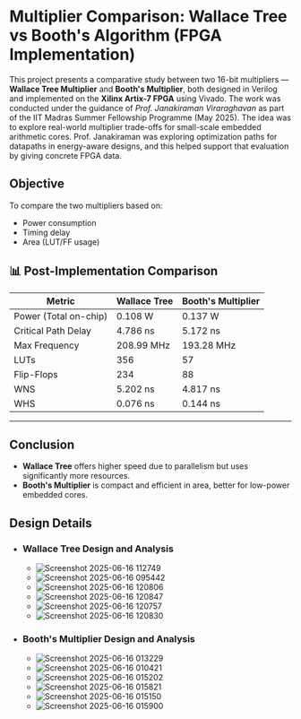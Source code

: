 # Multiplier Comparison: Wallace Tree vs Booth's Algorithm (FPGA Implementation)

This project presents a comparative study between two 16-bit multipliers — **Wallace Tree Multiplier** and **Booth's Multiplier**, both designed in Verilog and implemented on the **Xilinx Artix-7 FPGA** using Vivado. The work was conducted under the guidance of *Prof. Janakiraman Viraraghavan* as part of the IIT Madras Summer Fellowship Programme (May 2025). The idea was to explore real-world multiplier trade-offs for small-scale embedded arithmetic cores. Prof. Janakiraman was exploring optimization paths for datapaths in energy-aware designs, and this helped support that evaluation by giving concrete FPGA data.


## Objective

To compare the two multipliers based on:
- Power consumption
- Timing delay
- Area (LUT/FF usage)

## 📊 Post-Implementation Comparison

| Metric                    | Wallace Tree    | Booth's Multiplier |
|--------------------------|-----------------|---------------------|
| Power (Total on-chip)    | 0.108 W         | 0.137 W             |
| Critical Path Delay      | 4.786 ns        | 5.172 ns            |
| Max Frequency            | 208.99 MHz      | 193.28 MHz          |
| LUTs                     | 356             | 57                  |
| Flip-Flops               | 234             | 88                  |
| WNS                      | 5.202 ns        | 4.817 ns            |
| WHS                      | 0.076 ns        | 0.144 ns            |

---

## Conclusion

- **Wallace Tree** offers higher speed due to parallelism but uses significantly more resources.
- **Booth's Multiplier** is compact and efficient in area, better for low-power embedded cores.


## Design Details

- ### Wallace Tree Design and Analysis
  - ![Screenshot 2025-06-16 112749](https://github.com/user-attachments/assets/1c9e189c-ef84-47ce-ae1c-33ac2c204e0a)
  - ![Screenshot 2025-06-16 095442](https://github.com/user-attachments/assets/59becb63-1ee7-4869-8558-19c64564a8b4)
  - ![Screenshot 2025-06-16 120806](https://github.com/user-attachments/assets/5a433f06-bf5b-426a-b992-6c9729d48edf)
  - ![Screenshot 2025-06-16 120847](https://github.com/user-attachments/assets/22a23f44-33ff-47e7-918f-7d87680eb548)
  - ![Screenshot 2025-06-16 120757](https://github.com/user-attachments/assets/cb6b75ee-74e2-430e-87d4-896c614bf473)
  - ![Screenshot 2025-06-16 120830](https://github.com/user-attachments/assets/c0ff1854-432c-453c-b3cf-f0d8525f7fef)

- ### Booth's Multiplier Design and Analysis
  - ![Screenshot 2025-06-16 013229](https://github.com/user-attachments/assets/ad0a232a-178c-49fe-8262-42bc5a88cf6a)
  - ![Screenshot 2025-06-16 010421](https://github.com/user-attachments/assets/58fe16c1-3d3e-4d30-9a68-00d24593e736)
  - ![Screenshot 2025-06-16 015202](https://github.com/user-attachments/assets/c4ad78a8-cb30-4519-a9b3-ea1b5dc20046)
  - ![Screenshot 2025-06-16 015821](https://github.com/user-attachments/assets/f50ab2cc-bde6-406c-95a2-26207d06cc35)
  - ![Screenshot 2025-06-16 015150](https://github.com/user-attachments/assets/281d8d29-f1a3-4e45-99bc-851c6953062b)
  - ![Screenshot 2025-06-16 015900](https://github.com/user-attachments/assets/31bfadc6-22a6-40d8-90c3-688a4ef26dd6)
